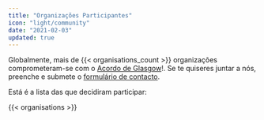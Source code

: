 ```yaml
---
title: "Organizações Participantes"
icon: "light/community"
date: "2021-02-03"
updated: true
---
```


Globalmente, mais de {{< organisations_count >}} organizações comprometeram-se com o [Acordo de Glasgow](../agreement)!. Se te quiseres juntar a nós, preenche e submete o [formulário de contacto](../contact).  

Está é a lista das que decidiram participar:  

{{< organisations >}}
